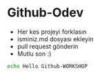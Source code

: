 Github-Odev
===========

* Her kes projeyi forklasın
* isminiz.md dosyası ekleyin
* pull request gönderin
* Mutlu son :)

```bash
echo Hello Github-WORKSHOP
```
